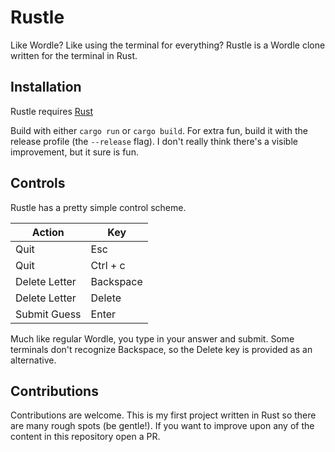 # Rustle

Like Wordle? Like using the terminal for everything? Rustle is a Wordle clone written for the terminal in Rust.

## Installation

Rustle requires [Rust](https://www.rust-lang.org/tools/install)

Build with either `cargo run` or `cargo build`. For extra fun, build it with the release profile (the `--release` flag).
I don't really think there's a visible improvement, but it sure is fun.

## Controls

Rustle has a pretty simple control scheme.

| Action | Key |
| ------ | --- |
| Quit | Esc |
| Quit | Ctrl + c |
| Delete Letter| Backspace |
| Delete Letter| Delete |
| Submit Guess | Enter |

Much like regular Wordle, you type in your answer and submit. Some terminals don't recognize Backspace, so the Delete
key is provided as an alternative.

## Contributions

Contributions are welcome. This is my first project written in Rust so there are many rough spots (be gentle!). If you
want to improve upon any of the content in this repository open a PR.
